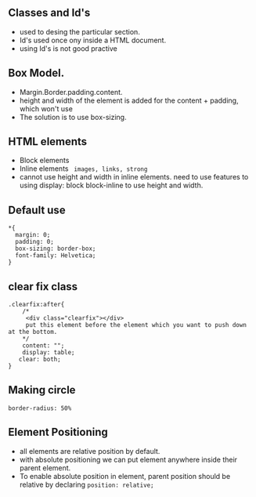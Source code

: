 ## Classes and Id's
* used to desing the particular section.
* Id's used once ony inside a HTML document. 
* using Id's is not good practive

## Box Model.
* Margin.Border.padding.content.
* height and width of the element is added for the content + padding, which won't use
* The solution is to use box-sizing. 


## HTML elements
* Block elements
* Inline elements ` images, links, strong`
* cannot use height and width in inline elements. need to use features to using display: block block-inline to use height and width.

## Default use 
```
*{
  margin: 0;
  padding: 0;
  box-sizing: border-box;
  font-family: Helvetica;
}
``` 

## clear fix class
```
.clearfix:after{
    /* 
     <div class="clearfix"></div>
     put this element before the element which you want to push down at the bottom.
    */
    content: "";
    display: table;
   clear: both;
}
```

## Making circle
```
border-radius: 50%
```

## Element Positioning
* all elements are relative position by default.
* with absolute positioning we can put element anywhere inside their parent element.
* To enable absolute position in element, parent position should be relative by declaring `position: relative;`
